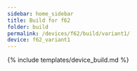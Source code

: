 ```yaml
---
sidebar: home_sidebar
title: Build for f62
folder: build
permalink: /devices/f62/build/variant1/
device: f62_variant1
---
```

{% include templates/device_build.md %}
